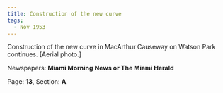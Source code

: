 ```yaml
---  
title: Construction of the new curve  
tags:  
  - Nov 1953  
---  
```

  
Construction of the new curve in MacArthur Causeway on Watson Park continues. [Aerial photo.]  
  
Newspapers: **Miami Morning News or The Miami Herald**  
  
Page: **13**, Section: **A** 
